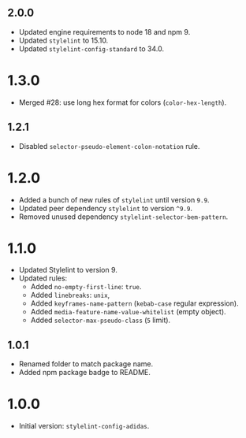 ## 2.0.0

- Updated engine requirements to node 18 and npm 9.
- Updated `stylelint` to 15.10.
- Updated `stylelint-config-standard` to 34.0.

# 1.3.0

- Merged #28: use long hex format for colors (`color-hex-length`).

## 1.2.1

- Disabled `selector-pseudo-element-colon-notation` rule.

# 1.2.0

- Added a bunch of new rules of `stylelint` until version `9.9`.
- Updated peer dependency `stylelint` to version `^9.9`.
- Removed unused dependency `stylelint-selector-bem-pattern`.

# 1.1.0

- Updated Stylelint to version 9.
- Updated rules:
  - Added `no-empty-first-line`: `true`.
  - Added `linebreaks`: `unix`,
  - Added `keyframes-name-pattern` (`kebab-case` regular expression).
  - Added `media-feature-name-value-whitelist` (empty object).
  - Added `selector-max-pseudo-class` (`5` limit).

## 1.0.1

- Renamed folder to match package name.
- Added npm package badge to README.

# 1.0.0

- Initial version: `stylelint-config-adidas`.
